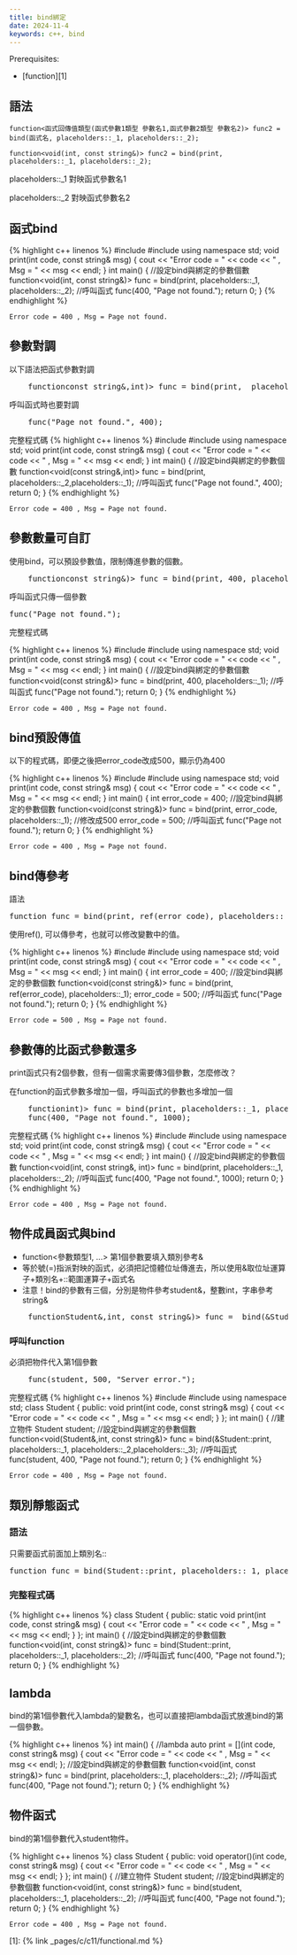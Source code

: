```yaml
---
title: bind綁定
date: 2024-11-4
keywords: c++, bind 
---
```


Prerequisites:

- [function][1]


## 語法

```
function<函式回傳值類型(函式參數1類型 參數名1,函式參數2類型 參數名2)> func2 = bind(函式名, placeholders::_1, placeholders::_2);

function<void(int, const string&)> func2 = bind(print, placeholders::_1, placeholders::_2);
```

placeholders::_1 對映函式參數名1

placeholders::_2 對映函式參數名2


## 函式bind
{% highlight c++ linenos %}
#include <iostream>
#include <functional>
using namespace std;
void print(int code, const string& msg) {
    cout << "Error code = " << code << " , Msg = " << msg << endl;
}
int main() {
    //設定bind與綁定的參數個數
    function<void(int, const string&)> func = bind(print, placeholders::_1, placeholders::_2);
    //呼叫函式
    func(400, "Page not found.");
    return 0;
}
{% endhighlight %}
```
Error code = 400 , Msg = Page not found.
```

## 參數對調

以下語法把函式參數對調
<pre>
    function<void(<span class="markline">const string&,int</span>)> func = bind(print,  <span class="markline">placeholders::_2,placeholders::_1</span>);
</pre>

呼叫函式時也要對調
<pre>
	func(<span class="markline">"Page not found.", 400</span>);
</pre>

完整程式碼
{% highlight c++ linenos %}
#include <iostream>
#include <functional>
using namespace std;
void print(int code, const string& msg) {
    cout << "Error code = " << code << " , Msg = " << msg << endl;
}
int main() {
    //設定bind與綁定的參數個數
    function<void(const string&,int)> func = bind(print,  placeholders::_2,placeholders::_1);
    //呼叫函式
    func("Page not found.", 400);
    return 0;
}
{% endhighlight %}
```
Error code = 400 , Msg = Page not found.
```

## 參數數量可自訂

使用bind，可以預設參數值，限制傳進參數的個數。
<pre>
    function<void(<span class="markline">const string&</span>)> func = bind(print, <span class="markline">400, placeholders::_1</span>);
</pre>

呼叫函式只傳一個參數

<pre>
func(<span class="markline">"Page not found."</span>);
</pre>

完整程式碼

{% highlight c++ linenos %}
#include <iostream>
#include <functional>
using namespace std;
void print(int code, const string& msg) {
    cout << "Error code = " << code << " , Msg = " << msg << endl;
}
int main() {
    //設定bind與綁定的參數個數
    function<void(const string&)> func = bind(print, 400, placeholders::_1);
    //呼叫函式
    func("Page not found.");
    return 0;
}
{% endhighlight %}
```
Error code = 400 , Msg = Page not found.
```
## bind預設傳值

以下的程式碼，即便之後把error_code改成500，顯示仍為400

{% highlight c++ linenos %}
#include <iostream>
#include <functional>
using namespace std;
void print(int code, const string& msg) {
    cout << "Error code = " << code << " , Msg = " << msg << endl;
}
int main() {
    int error_code = 400;
    //設定bind與綁定的參數個數
    function<void(const string&)> func = bind(print, error_code, placeholders::_1);
    //修改成500
    error_code = 500;
    //呼叫函式
    func("Page not found.");
    return 0;
}
{% endhighlight %}
```
Error code = 400 , Msg = Page not found.
```

## bind傳參考

語法
<pre>
function<void(const string&)> func = bind(print, <span class="markline">ref(error_code)</span>, placeholders::_1);
</pre>

使用ref(), 可以傳參考，也就可以修改變數中的值。

{% highlight c++ linenos %}
#include <iostream>
#include <functional>
using namespace std;
void print(int code, const string& msg) {
    cout << "Error code = " << code << " , Msg = " << msg << endl;
}
int main() {
    int error_code = 400;
    //設定bind與綁定的參數個數
    function<void(const string&)> func = bind(print, ref(error_code), placeholders::_1);
    error_code = 500;
    //呼叫函式
    func("Page not found.");
    return 0;
}
{% endhighlight %}
```
Error code = 500 , Msg = Page not found.
```

## 參數傳的比函式參數還多

print函式只有2個參數，但有一個需求需要傳3個參數，怎麼修改？

在function的函式參數多增加一個，呼叫函式的參數也多增加一個

<pre>
    function<void(int, const string&, <span class="markline">int</span>)> func = bind(print, placeholders::_1, placeholders::_2);
    func(400, "Page not found.", <span class="markline">1000</span>);
</pre>

完整程式碼
{% highlight c++ linenos %}
#include <iostream>
#include <functional>
using namespace std;
void print(int code, const string& msg) {
    cout << "Error code = " << code << " , Msg = " << msg << endl;
}
int main() {
    //設定bind與綁定的參數個數
    function<void(int, const string&, int)> func = bind(print, placeholders::_1, placeholders::_2);
    //呼叫函式
    func(400, "Page not found.", 1000);
    return 0;
}
{% endhighlight %}
```
Error code = 400 , Msg = Page not found.
```

## 物件成員函式與bind

- function<參數類型1, ...> 第1個參數要填入類別參考&
- 等於號(=)指派對映的函式，必須把記憶體位址傳進去，所以使用&取位址運算子+類別名+::範圍運算子+函式名
- 注意！bind的參數有三個，分別是物件參考student&，整數int，字串參考string&
<pre>
    function<void(<span class="markline">Student&</span>,int, const string&)> func =  bind(<span class="markline">&Student::print</span>, <span class="markline">placeholders::_1</span>, <span class="markline">placeholders::_2</span>, <span class="markline">placeholders::_3</span>);
</pre>

### 呼叫function

必須把物件代入第1個參數

<pre>
    func(<span class="markline">student</span>, 500, "Server error.");
</pre>

完整程式碼
{% highlight c++ linenos %}
#include <iostream>
#include <functional>
using namespace std;
class Student {
public:
    void print(int code, const string& msg) {
        cout << "Error code = " << code << " , Msg = " << msg << endl;
    }
};
int main() {
    //建立物件
    Student student;
    //設定bind與綁定的參數個數
    function<void(Student&,int, const string&)> func = bind(&Student::print, placeholders::_1, placeholders::_2,placeholders::_3);
    //呼叫函式
    func(student, 400, "Page not found.");
    return 0;
}
{% endhighlight %}
```
Error code = 400 , Msg = Page not found.
```


## 類別靜態函式

### 語法

只需要函式前面加上類別名::
<pre>
function<void(int, const string&)> func = bind(<span class="markline">Student::</span>print, placeholders::_1, placeholders::_2);
</pre>


### 完整程式碼
{% highlight c++ linenos %}
class Student {
public:
    static void print(int code, const string& msg) {
        cout << "Error code = " << code << " , Msg = " << msg << endl;
    }
};
int main() {
    //設定bind與綁定的參數個數
    function<void(int, const string&)> func = bind(Student::print, placeholders::_1, placeholders::_2);
    //呼叫函式
    func(400, "Page not found.");
    return 0;
}
{% endhighlight %}

## lambda

bind的第1個參數代入lambda的變數名，也可以直接把lambda函式放進bind的第一個參數。

{% highlight c++ linenos %}
int main() {
    //lambda
    auto print = [](int code, const string& msg) {
        cout << "Error code = " << code << " , Msg = " << msg << endl;
    };
    //設定bind與綁定的參數個數
    function<void(int, const string&)> func = bind(print, placeholders::_1, placeholders::_2);
    //呼叫函式
    func(400, "Page not found.");
    return 0;
}
{% endhighlight %}


## 物件函式

bind的第1個參數代入student物件。

{% highlight c++ linenos %}
class Student {
public:
    void operator()(int code, const string& msg) {
        cout << "Error code = " << code << " , Msg = " << msg << endl;
    }
};
int main() {
    //建立物件
    Student student;
    //設定bind與綁定的參數個數
    function<void(int, const string&)> func = bind(student, placeholders::_1, placeholders::_2);
    //呼叫函式
    func(400, "Page not found.");
    return 0;
}
{% endhighlight %}
```
Error code = 400 , Msg = Page not found.
```

[1]: {% link _pages/c/c11/functional.md %}